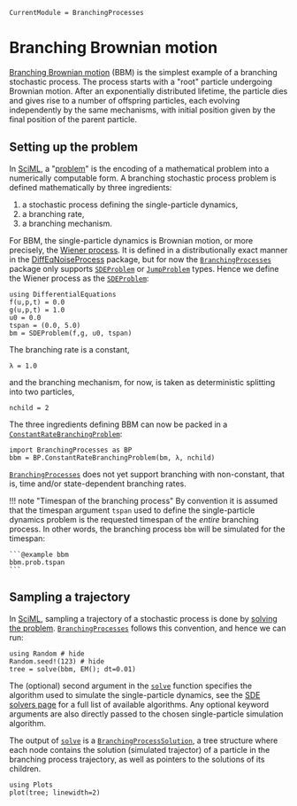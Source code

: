```@meta
CurrentModule = BranchingProcesses
```

# Branching Brownian motion

[Branching Brownian motion](https://wt.iam.uni-bonn.de/bovier/research/branching-brownian-motion/) (BBM) is the simplest example of a branching stochastic process. The process starts with a "root" particle undergoing Brownian motion. After an exponentially distributed lifetime, the particle dies and gives rise to a number of offspring particles, each evolving independently by the same mechanisms, with initial position given by the final position of the parent particle.

## Setting up the problem

In [SciML](https://docs.sciml.ai/Overview/stable/), a "[problem](https://docs.sciml.ai/SciMLBase/stable/interfaces/Problems/)" is the encoding of a mathematical problem into a numerically computable form. A branching stochastic process problem is defined mathematically by three ingredients:

1. a stochastic process defining the single-particle dynamics,
2. a branching rate,
3. a branching mechanism.

For BBM, the single-particle dynamics is Brownian motion, or more precisely, the [Wiener process](https://en.wikipedia.org/wiki/Wiener_process). It is defined in a distributionally exact manner in the [DiffEqNoiseProcess](https://docs.sciml.ai/DiffEqNoiseProcess/stable/) package, but for now the [`BranchingProcesses`](@ref) package only supports [`SDEProblem`](https://docs.sciml.ai/DiffEqDocs/stable/types/sde_types/) or [`JumpProblem`](https://docs.sciml.ai/JumpProcesses/stable/jump_types/#defining_jump_problem) types. Hence we define the Wiener process as the [`SDEProblem`](https://docs.sciml.ai/DiffEqDocs/stable/types/sde_types/):

```@example bbm
using DifferentialEquations
f(u,p,t) = 0.0
g(u,p,t) = 1.0
u0 = 0.0
tspan = (0.0, 5.0)
bm = SDEProblem(f,g, u0, tspan)
```

The branching rate is a constant,

```@example bbm
λ = 1.0
```

and the branching mechanism, for now, is taken as deterministic splitting into two particles,

```@example bbm
nchild = 2
```

The three ingredients defining BBM can now be packed in a [`ConstantRateBranchingProblem`](@ref):

```@example bbm
import BranchingProcesses as BP
bbm = BP.ConstantRateBranchingProblem(bm, λ, nchild)
```

[`BranchingProcesses`](@ref) does not yet support branching with non-constant, that is, time and/or state-dependent branching rates.

!!! note "Timespan of the branching process"
    By convention it is assumed that the timespan argument `tspan` used to define the single-particle dynamics problem is the requested timespan of the *entire* branching process. In other words, the branching process `bbm` will be simulated for the timespan:

    ```@example bbm
    bbm.prob.tspan
    ```

## Sampling a trajectory

In [SciML](https://docs.sciml.ai/Overview/stable/), sampling a trajectory of a stochastic process is done by [solving the problem](https://docs.sciml.ai/DiffEqDocs/stable/basics/overview/#Solving-the-Problems). [`BranchingProcesses`](@ref) follows this convention, and hence we can run:

```@example bbm
using Random # hide
Random.seed!(123) # hide
tree = solve(bbm, EM(); dt=0.01)
```

The (optional) second argument in the [`solve`](@ref) function specifies the algorithm used to simulate the single-particle dynamics, see the [SDE solvers page](https://docs.sciml.ai/DiffEqDocs/stable/solvers/sde_solve/) for a full list of available algorithms. Any optional keyword arguments are also directly passed to the chosen single-particle simulation algorithm.

The output of [`solve`](@ref) is a [`BranchingProcessSolution`](@ref), a tree structure where each node contains the solution (simulated trajector) of a particle in the branching process trajectory, as well as pointers to the solutions of its children.

```@example bbm
using Plots
plot(tree; linewidth=2)
```